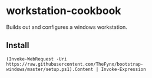 # workstation-cookbook

Builds out and configures a windows workstation.

## Install
`(Invoke-WebRequest -Uri https://raw.githubusercontent.com/TheFynx/bootstrap-windows/master/setup.ps1).Content | Invoke-Expression`
